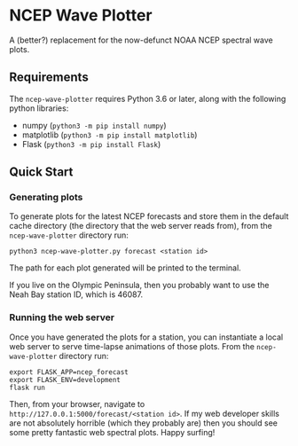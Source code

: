 # NCEP Wave Plotter

A (better?) replacement for the now-defunct NOAA NCEP spectral wave plots.

## Requirements

The `ncep-wave-plotter` requires Python 3.6 or later, along with the following python libraries:

* numpy (`python3 -m pip install numpy`)
* matplotlib (`python3 -m pip install matplotlib`)
* Flask (`python3 -m pip install Flask`)

## Quick Start

### Generating plots

To generate plots for the latest NCEP forecasts and store them in the default cache directory (the directory that the web
server reads from), from the `ncep-wave-plotter` directory run:

```shell
python3 ncep-wave-plotter.py forecast <station id>
```

The path for each plot generated will be printed to the terminal.

If you live on the Olympic Peninsula, then you probably want to use the Neah Bay station ID, which is 46087.

### Running the web server

Once you have generated the plots for a station, you can instantiate a local web server to serve time-lapse animations of those
plots. From the `ncep-wave-plotter` directory run:

```shell
export FLASK_APP=ncep_forecast
export FLASK_ENV=development
flask run
```

Then, from your browser, navigate to `http://127.0.0.1:5000/forecast/<station id>`. If my web developer skills are not
absolutely horrible (which they probably are) then you should see some pretty fantastic web spectral plots. Happy surfing!
